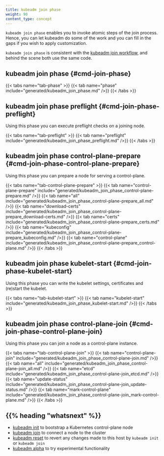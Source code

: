 ```yaml
---
title: kubeadm join phase
weight: 90
content_type: concept
---
```


`kubeadm join phase` enables you to invoke atomic steps of the join process.
Hence, you can let kubeadm do some of the work and you can fill in the gaps
if you wish to apply customization.

`kubeadm join phase` is consistent with the [kubeadm join workflow](/docs/kubernetes/en/reference/setup-tools/kubeadm/kubeadm-join/#join-workflow),
and behind the scene both use the same code.

## kubeadm join phase {#cmd-join-phase}

{{< tabs name="tab-phase" >}}
{{< tab name="phase" include="generated/kubeadm_join_phase.md" />}}
{{< /tabs >}}

## kubeadm join phase preflight {#cmd-join-phase-preflight}

Using this phase you can execute preflight checks on a joining node.

{{< tabs name="tab-preflight" >}}
{{< tab name="preflight" include="generated/kubeadm_join_phase_preflight.md" />}}
{{< /tabs >}}

## kubeadm join phase control-plane-prepare {#cmd-join-phase-control-plane-prepare}

Using this phase you can prepare a node for serving a control-plane.

{{< tabs name="tab-control-plane-prepare" >}}
{{< tab name="control-plane-prepare" include="generated/kubeadm_join_phase_control-plane-prepare.md" />}}
{{< tab name="all" include="generated/kubeadm_join_phase_control-plane-prepare_all.md" />}}
{{< tab name="download-certs" include="generated/kubeadm_join_phase_control-plane-prepare_download-certs.md" />}}
{{< tab name="certs" include="generated/kubeadm_join_phase_control-plane-prepare_certs.md" />}}
{{< tab name="kubeconfig" include="generated/kubeadm_join_phase_control-plane-prepare_kubeconfig.md" />}}
{{< tab name="control-plane" include="generated/kubeadm_join_phase_control-plane-prepare_control-plane.md" />}}
{{< /tabs >}}

## kubeadm join phase kubelet-start {#cmd-join-phase-kubelet-start}

Using this phase you can write the kubelet settings, certificates and (re)start the kubelet.

{{< tabs name="tab-kubelet-start" >}}
{{< tab name="kubelet-start" include="generated/kubeadm_join_phase_kubelet-start.md" />}}
{{< /tabs >}}

## kubeadm join phase control-plane-join {#cmd-join-phase-control-plane-join}

Using this phase you can join a node as a control-plane instance.

{{< tabs name="tab-control-plane-join" >}}
{{< tab name="control-plane-join" include="generated/kubeadm_join_phase_control-plane-join.md" />}}
{{< tab name="all" include="generated/kubeadm_join_phase_control-plane-join_all.md" />}}
{{< tab name="etcd" include="generated/kubeadm_join_phase_control-plane-join_etcd.md" />}}
{{< tab name="update-status" include="generated/kubeadm_join_phase_control-plane-join_update-status.md" />}}
{{< tab name="mark-control-plane" include="generated/kubeadm_join_phase_control-plane-join_mark-control-plane.md" />}}
{{< /tabs >}}

## {{% heading "whatsnext" %}}

* [kubeadm init](/docs/kubernetes/en/reference/setup-tools/kubeadm/kubeadm-init/) to bootstrap a Kubernetes control-plane node
* [kubeadm join](/docs/kubernetes/en/reference/setup-tools/kubeadm/kubeadm-join/) to connect a node to the cluster
* [kubeadm reset](/docs/kubernetes/en/reference/setup-tools/kubeadm/kubeadm-reset/) to revert any changes made to this host by `kubeadm init` or `kubeadm join`
* [kubeadm alpha](/docs/kubernetes/en/reference/setup-tools/kubeadm/kubeadm-alpha/) to try experimental functionality
